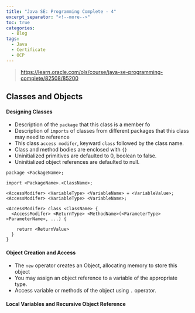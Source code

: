```yaml
---
title: "Java SE: Programming Complete - 4"
excerpt_separator: "<!--more-->"
toc: true
categories:
  - Blog
tags:
  - Java
  - Certificate
  - OCP
---
```


> https://learn.oracle.com/ols/course/java-se-programming-complete/82508/85200

## Classes and Objects

#### Designing Classes
* Description of the `package` that this class is a member fo
* Description of `imports` of classes from different packages that this class may need to reference
* This class `access modifer`, keyward `class` followed by the class name.
* Class and method bodies are enclosed with `{}`
* Uninitialized primitives are defaulted to 0, boolean to false.
* Uninitialized object references are defaulted to null.

```
package <PackageName>;

import <PackageName>.<ClassName>;

<AccessModifer> <VariableType> <VariableName> = <VariableValue>;
<AccessModifer> <VariableType> <VariableName>;

<AccessModifer> class <ClassName> {
  <AccessModifer> <ReturnType> <MethodName>(<ParameterType> <ParameterName>, ...) {

    return <ReturnValue>
  }
}
```

#### Object Creation and Access
* The `new` operator creates an Object, allocating memory to store this object
* You may assign an object reference to a variable of the appropriate type.
* Access variable or methods of the object using `.` operator.

#### Local Variables and Recursive Object Reference
